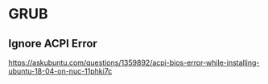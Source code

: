 # GRUB
## Ignore ACPI Error
https://askubuntu.com/questions/1359892/acpi-bios-error-while-installing-ubuntu-18-04-on-nuc-11phki7c
